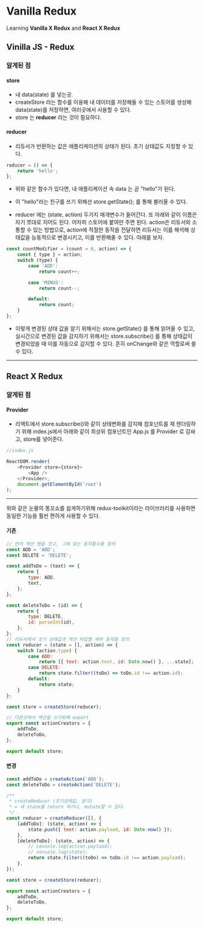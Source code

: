 # Vanilla Redux

Learning **Vanilla X Redux** and **React X Redux**

## Vinilla JS - Redux

### 알게된 점

#### store

-   내 data(state) 를 넣는곳.
-   createStore 라는 함수를 이용해 내 데이터를 저장해둘 수 있는 스토어를 생성해 data(state)를 저장하면, 여러곳에서 사용할 수 있다.
-   store 는 **reducer** 라는 것이 필요하다.

#### reducer

-   리듀서가 반환하는 값은 애플리케이션의 상태가 된다. 초기 상태값도 지정할 수 있다.

```javascript
reducer = () => {
	return 'hello';
};
```

-   위와 같은 함수가 있다면, 내 애플리케이션 속 data 는 곧 "hello"가 된다.

-   이 "hello"라는 친구를 쓰기 위해선 store.getState(); 를 통해 불러올 수 있다.

-   reducer 에는 (state, action) 두가지 매개변수가 들어간다. 또 아래와 같이 이름은 자기 쪼대로 지어도 된다. 어차피 스토어에 붙여만 주면 된다. action은 리듀서와 소통할 수 있는 방법으로, action에 적절한 동작을 전달하면 리듀서는 이를 해석해 상태값을 능동적으로 변경시키고, 이를 반환해줄 수 있다. 아래를 보자.

```javascript
const countModifier = (count = 0, action) => {
	const { type } = action;
	switch (type) {
		case 'ADD':
			return count++;

		case 'MINUS':
			return count--;

		default:
			return count;
	}
};
```

-   이렇게 변경된 상태 값을 알기 위해서는 store.getState() 를 통해 읽어올 수 있고, 실시간으로 변경된 값을 감지하기 위해서는 store.subscribe() 를 통해 상태값이 변경되었을 때 이를 자동으로 감지할 수 있다. 흔히 onChange와 같은 역할로써 쓸 수 있다.

---

## React X Redux

### 알게된 점

#### Provider

-   리액트에서 store.subscribe()와 같이 상태변화를 감지해 컴포넌트를 재 렌더링하기 위해 index.js에서 아래와 같이 최상위 컴포넌트인 App.js 를 Provider 로 감싸고, store를 넣어준다.

```javascript
//index.js

ReactDOM.render(
	<Provider store={store}>
		<App />
	</Provider>,
	document.getElementById('root')
);
```

---

위와 같은 눈물의 똥꼬쇼를 쉽게하기위해 redux-toolkit이라는 라이브러리를 사용하면 동일한 기능을 훨씬 편하게 사용할 수 있다.

#### 기존

```javascript
// 먼저 액션 명을 짓고, 그에 맞는 동작함수를 정의
const ADD = 'ADD';
const DELETE = 'DELETE';

const addToDo = (text) => {
	return {
		type: ADD,
		text,
	};
};

const deleteToDo = (id) => {
	return {
		type: DELETE,
		id: parseInt(id),
	};
};
// 리듀서에서 초기 상태값과 액션 타입별 세부 동작을 정의
const reducer = (state = [], action) => {
	switch (action.type) {
		case ADD:
			return [{ text: action.text, id: Date.now() }, ...state];
		case DELETE:
			return state.filter((toDo) => toDo.id !== action.id);
		default:
			return state;
	}
};

const store = createStore(reducer);

// 다른곳에서 액션을 쓰기위해 export
export const actionCreators = {
	addToDo,
	deleteToDo,
};

export default store;
```

#### 변경

```javascript
const addToDo = createAction('ADD');
const deleteToDo = createAction('DELETE');

/**
 * createReducer (초기상태값, 분기)
 * = 새 state를 return 하거나, mutate할 수 있다.
 */
const reducer = createReducer([], {
	[addToDo]: (state, action) => {
		state.push({ text: action.payload, id: Date.now() });
	},
	[deleteToDo]: (state, action) => {
		// console.log(action.payload);
		// console.log(state);
		return state.filter((toDo) => toDo.id !== action.payload);
	},
});

const store = createStore(reducer);

export const actionCreators = {
	addToDo,
	deleteToDo,
};

export default store;
```
